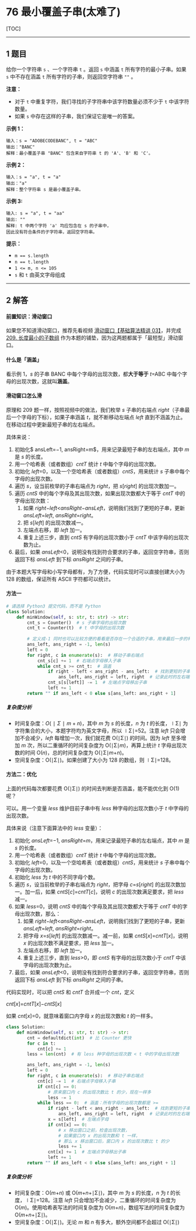 # 76 最小覆盖子串(太难了)

[TOC]

---

## 1 题目

给你一个字符串 `s` 、一个字符串 `t` 。返回 `s` 中涵盖 `t` 所有字符的最小子串。如果 `s` 中不存在涵盖 `t` 所有字符的子串，则返回空字符串 `""` 。



**注意：**

- 对于 `t` 中重复字符，我们寻找的子字符串中该字符数量必须不少于 `t` 中该字符数量。
- 如果 `s` 中存在这样的子串，我们保证它是唯一的答案。



**示例 1：**

```
输入：s = "ADOBECODEBANC", t = "ABC"
输出："BANC"
解释：最小覆盖子串 "BANC" 包含来自字符串 t 的 'A'、'B' 和 'C'。
```

**示例 2：**

```
输入：s = "a", t = "a"
输出："a"
解释：整个字符串 s 是最小覆盖子串。
```

**示例 3:**

```
输入: s = "a", t = "aa"
输出: ""
解释: t 中两个字符 'a' 均应包含在 s 的子串中，
因此没有符合条件的子字符串，返回空字符串。
```



**提示：**

- `m == s.length`
- `n == t.length`
- `1 <= m, n <= 105`
- `s` 和 `t` 由英文字母组成



---

## 2 解答



#### 前置知识：滑动窗口

如果您不知道滑动窗口，推荐先看视频 [滑动窗口【基础算法精讲 03】](https://leetcode.cn/link/?target=https%3A%2F%2Fwww.bilibili.com%2Fvideo%2FBV1hd4y1r7Gq%2F)，并完成 [209. 长度最小的子数组](https://leetcode.cn/problems/minimum-size-subarray-sum/) 作为本题的铺垫，因为这两题都属于「最短型」滑动窗口。

#### 什么是「涵盖」

看示例 1，*s* 的子串 BANC 中每个字母的出现次数，都**大于等于** *t*=ABC 中每个字母的出现次数，这就叫**涵盖**。

#### 滑动窗口怎么滑

原理和 209 题一样，按照视频中的做法，我们枚举 *s* 子串的右端点 *right*（子串最后一个字母的下标），如果子串涵盖 *t*，就不断移动左端点 *left* 直到不涵盖为止。在移动过程中更新最短子串的左右端点。

具体来说：

1. 初始化$ ansLeft=−1, ansRight=m$，用来记录最短子串的左右端点，其中 *m* 是 *s* 的长度。
2. 用一个哈希表（或者数组）*cntT* 统计 *t* 中每个字母的出现次数。
3. 初始化 *left*=0，以及一个空哈希表（或者数组）*cntS*，用来统计 *s* 子串中每个字母的出现次数。
4. 遍历 *s*，设当前枚举的子串右端点为 *right*，把 *s*[*right*] 的出现次数加一。
5. 遍历 *cntS* 中的每个字母及其出现次数，如果出现次数都大于等于 *cntT* 中的字母出现次数：
    1. 如果 *right*−*left*<*ansRight*−*ansLeft*，说明我们找到了更短的子串，更新 *ansLeft*=*left*, *ansRight*=*right*。
    2. 把 *s*[*left*] 的出现次数减一。
    3. 左端点右移，即 *left* 加一。
    4. 重复上述三步，直到 *cntS* 有字母的出现次数小于 *cntT* 中该字母的出现次数为止。
6. 最后，如果 *ansLeft*<0，说明没有找到符合要求的子串，返回空字符串，否则返回下标 *ansLeft* 到下标 *ansRight* 之间的子串。

由于本题大写字母和小写字母都有，为了方便，代码实现时可以直接创建大小为 128 的数组，保证所有 ASCII 字符都可以统计。

#### 方法一

```py
# 请选择 Python3 提交代码，而不是 Python
class Solution:
    def minWindow(self, s: str, t: str) -> str:
        cnt_s = Counter()  # s 子串字母的出现次数
        cnt_t = Counter(t)  # t 中字母的出现次数
        
		# 定义成-1 同时也可以比较方便的看看是否存在一个合适的子串，用来最后一步的判断
        ans_left, ans_right = -1, len(s) 
        left = 0
        for right, c in enumerate(s):  # 移动子串右端点
            cnt_s[c] += 1  # 右端点字母移入子串
            while cnt_s >= cnt_t:  # 涵盖
                if right - left < ans_right - ans_left:  # 找到更短的子串
                    ans_left, ans_right = left, right  # 记录此时的左右端点
                cnt_s[s[left]] -= 1  # 左端点字母移出子串
                left += 1
        return "" if ans_left < 0 else s[ans_left: ans_right + 1]
```

##### 复杂度分析

- 时间复杂度：$O(∣Σ∣m+n)$，其中 *m* 为 *s* 的长度，*n* 为 *t* 的长度，∣Σ∣ 为字符集合的大小，本题字符均为英文字母，所以 ∣Σ∣=52。注意 *left* 只会增加不会减少，*left* 每增加一次，我们就花费 O(∣Σ∣) 的时间。因为 *left* 至多增加 *m* 次，所以二重循环的时间复杂度为 O(∣Σ∣*m*)，再算上统计 *t* 字母出现次数的时间 O(*n*)，总的时间复杂度为 O(∣Σ∣*m*+*n*)。
- 空间复杂度：O(∣Σ∣)。如果创建了大小为 128 的数组，则 ∣Σ∣=128。

#### 方法二：优化

上面的代码每次都要花费 O(∣Σ∣) 的时间去判断是否涵盖，能不能优化到 O(1) 呢？

可以。用一个变量 *less* 维护目前子串中有 *less* 种字母的出现次数小于 *t* 中字母的出现次数。

具体来说（注意下面算法中的 *less* 变量）：

1. 初始化 *ansLeft*=−1, *ansRight*=*m*，用来记录最短子串的左右端点，其中 *m* 是 *s* 的长度。
2. 用一个哈希表（或者数组）*cntT* 统计 *t* 中每个字母的出现次数。
3. 初始化 *left*=0，以及一个空哈希表（或者数组）*cntS*，用来统计 *s* 子串中每个字母的出现次数。
4. 初始化 *less* 为 *t* 中的不同字母个数。
5. 遍历 *s*，设当前枚举的子串右端点为 *right*，把字母 *c*=*s*[*right*] 的出现次数加一。加一后，如果 *cntS*[*c*]=*cntT*[*c*]，说明 *c* 的出现次数满足要求，把 *less* 减一。
6. 如果 *less*=0，说明 *cntS* 中的每个字母及其出现次数都大于等于 *cntT* 中的字母出现次数，那么：
    1. 如果 *right*−*left*<*ansRight*−*ansLeft*，说明我们找到了更短的子串，更新 *ansLeft*=*left*, *ansRight*=*right*。
    2. 把字母 *x*=*s*[*left*] 的出现次数减一。减一前，如果 *cntS*[*x*]=*cntT*[*x*]，说明 *x* 的出现次数不满足要求，把 *less* 加一。
    3. 左端点右移，即 *left* 加一。
    4. 重复上述三步，直到 *less*>0，即 *cntS* 有字母的出现次数小于 *cntT* 中该字母的出现次数为止。
7. 最后，如果 *ansLeft*<0，说明没有找到符合要求的子串，返回空字符串，否则返回下标 *ansLeft* 到下标 *ansRight* 之间的子串。

代码实现时，可以把 *cntS* 和 *cntT* 合并成一个 *cnt*，定义

*cnt*[*x*]=*cntT*[*x*]−*cntS*[*x*]

如果 *cnt*[*x*]=0，就意味着窗口内字母 *x* 的出现次数和 *t* 的一样多。

```py
class Solution:
    def minWindow(self, s: str, t: str) -> str:
        cnt = defaultdict(int)  # 比 Counter 更快
        for c in t:
            cnt[c] += 1
        less = len(cnt)  # 有 less 种字母的出现次数 < t 中的字母出现次数

        ans_left, ans_right = -1, len(s)
        left = 0
        for right, c in enumerate(s):  # 移动子串右端点
            cnt[c] -= 1  # 右端点字母移入子串
            if cnt[c] == 0:
                # 原来窗口内 c 的出现次数比 t 的少，现在一样多
                less -= 1
            while less == 0:  # 涵盖：所有字母的出现次数都是 >=
                if right - left < ans_right - ans_left:  # 找到更短的子串
                    ans_left, ans_right = left, right  # 记录此时的左右端点
                x = s[left]  # 左端点字母
                if cnt[x] == 0:
                    # x 移出窗口之前，检查出现次数，
                    # 如果窗口内 x 的出现次数和 t 一样，
                    # 那么 x 移出窗口后，窗口内 x 的出现次数比 t 的少
                    less += 1
                cnt[x] += 1  # 左端点字母移出子串
                left += 1
        return "" if ans_left < 0 else s[ans_left: ans_right + 1]
```

##### 复杂度分析

- 时间复杂度：O(*m*+*n*) 或 O(*m*+*n*+∣Σ∣)，其中 *m* 为 *s* 的长度，*n* 为 *t* 的长度，∣Σ∣=128。注意 *left* 只会增加不会减少，二重循环的时间复杂度为 O(*m*)。使用哈希表写法的时间复杂度为 O(*m*+*n*)，数组写法的时间复杂度为 O(*m*+*n*+∣Σ∣)。
- 空间复杂度：O(∣Σ∣)。无论 *m* 和 *n* 有多大，额外空间都不会超过 O(∣Σ∣)
